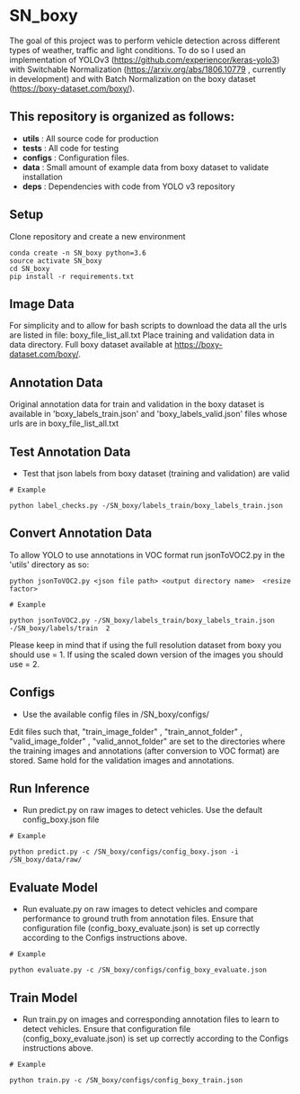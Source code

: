 # SN_boxy

The goal of this project was to perform vehicle detection across different types of weather, traffic and light conditions. 
To do so I used an implementation of YOLOv3 (https://github.com/experiencor/keras-yolo3) with Switchable Normalization (https://arxiv.org/abs/1806.10779 , currently in development) and with Batch Normalization on the boxy dataset (https://boxy-dataset.com/boxy/).

## This repository is organized as follows:

- **utils** : All source code for production
- **tests** : All code for testing
- **configs** : Configuration files.
- **data** : Small amount of example data from boxy dataset to validate installation
- **deps** : Dependencies with code from YOLO v3 repository

## Setup

Clone repository and create a new environment
```
conda create -n SN_boxy python=3.6
source activate SN_boxy
cd SN_boxy
pip install -r requirements.txt
```

## Image Data

For simplicity and to allow for bash scripts to download the data all the urls are listed in file: boxy_file_list_all.txt
Place training and validation data in data directory. 
Full boxy dataset available at https://boxy-dataset.com/boxy/.


## Annotation Data

Original annotation data for train and validation in the boxy dataset is available in 'boxy_labels_train.json' and 'boxy_labels_valid.json' files whose urls are in boxy_file_list_all.txt


## Test Annotation Data

- Test that json labels from boxy dataset (training and validation) are valid
```
# Example

python label_checks.py -/SN_boxy/labels_train/boxy_labels_train.json 

```

## Convert Annotation Data

To allow YOLO to use annotations in VOC format run jsonToVOC2.py in the 'utils' directory as so:

```
python jsonToVOC2.py <json file path> <output directory name>  <resize factor>

# Example

python jsonToVOC2.py -/SN_boxy/labels_train/boxy_labels_train.json -/SN_boxy/labels/train  2

```

Please keep in mind that if using the full resolution dataset from boxy you should use <resize factor> = 1.
If using the scaled down version of the images you should use <resize factor> = 2.  

## Configs

- Use the available config files in /SN_boxy/configs/

Edit files such that, "train_image_folder" , "train_annot_folder" , "valid_image_folder" , "valid_annot_folder" are set to the directories where the training images and annotations (after conversion to VOC format) are stored. Same hold for the validation images and annotations.


## Run Inference

- Run predict.py on raw images to detect vehicles. Use the default config_boxy.json file 
```
# Example

python predict.py -c /SN_boxy/configs/config_boxy.json -i /SN_boxy/data/raw/

```

## Evaluate Model

- Run evaluate.py on raw images to detect vehicles and compare performance to ground truth from annotation files. Ensure that configuration file (config_boxy_evaluate.json) is set up correctly according to the Configs instructions above.

```
# Example

python evaluate.py -c /SN_boxy/configs/config_boxy_evaluate.json

```

## Train Model

- Run train.py on images and corresponding annotation files to learn to detect vehicles. Ensure that configuration file (config_boxy_evaluate.json) is set up correctly according to the Configs instructions above.

```
# Example

python train.py -c /SN_boxy/configs/config_boxy_train.json

```




